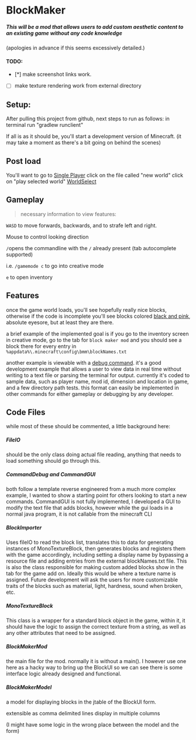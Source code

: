 # BlockMaker

##### This will be a mod that allows users to add custom aesthetic content to an existing game without any code knowledge

(apologies in advance if this seems excessively detailed.)

#### TODO: 
- [*] make screenshot links work.
- [ ] make texture rendering work from external directory

## Setup:
After pulling this project from github, next steps to run as follows:
in terminal run "gradlew runclient"

If all is as it should be, you'll start a development version of Minecraft. 
(it may take a moment as there's a bit going on behind the scenes)

## Post load
You'll want to go to [Single Player](https://github.com/LincT/JavaFinal/blob/master/screenshots/Main%20Menu.JPG)
click on the file called "new world"
click on "play selected world" [WorldSelect](https://github.com/LincT/JavaFinal/blob/master/screenshots/WorldSelect.JPG)

## Gameplay
> necessary information to view features:

`WASD` to move forwards, backwards, and to strafe left and right.

Mouse to control looking direction

`/`opens the commandline with the `/` already present (tab autocomplete supported)

i.e. `/gamemode c` to go into creative mode 

`e` to open inventory

## Features
once the game world loads, you'll see hopefully really nice blocks, otherwise if the code is incomplete you'll
see blocks colored [black and pink](https://github.com/LincT/JavaFinal/blob/master/screenshots/MissingTexture.JPG), absolute eyesore, but at least they are there.

a brief example of the implemented goal is if you go to the inventory screen in creative mode, 
go to the tab for `block maker mod` and you should see a block there for every entry in 
`%appdata%\.minecraft\config\bmm\blockNames.txt`

another example is viewable with a [debug command](https://github.com/LincT/JavaFinal/blob/master/screenshots/CLIOutput.JPG). 
it's a good development example that allows a user to view data in 
real time without writing to a text file or parsing the terminal for output. 
currently it's coded to sample data, such as player name, mod id, dimension and location in game, and a few directory
path tests. this format can easily be implemented in other commands for either gameplay or debugging by any developer.

## Code Files

while most of these should be commented, a little background here:

##### FileIO 

should be the only class doing actual file reading, anything that needs to load something should go through this.

##### CommandDebug and CommandGUI

both follow a template reverse engineered from a much more complex example, I wanted to show a starting point for 
others looking to start a new commands. CommandGUI is not fully implemented, I developed a GUI to modify the text file
that adds blocks, however while the gui loads in a normal java program, it is not callable from the minecraft CLI

##### BlockImporter

Uses fileIO to read the block list, translates this to data for generating instances of MonoTextureBlock,
then generates blocks and registers them with the game accordingly, including setting a display name by bypassing a 
resource file and adding entries from the external blockNames.txt file. This is also the class responsible for making
custom added blocks show in the tab for the game add on.
Ideally this would be where a texture name is assigned.
Future development will ask the users for more
customizable traits of the blocks such as material, light, hardness, sound when broken, etc.

##### MonoTextureBlock

This class is a wrapper for a standard block object in the game, within it, it should have the logic to assign the 
correct texture from a string, as well as any other attributes that need to be assigned.

##### BlockMakerMod

the main file for the mod. normally it is without a main(). I however use one here as a hacky way to bring up the 
BlockUI so we can see there is some interface logic already designed and functional.

##### BlockMakerModel

a model for displaying blocks in the jtable of the BlockUI form. 

extensible as comma delimited lines display in multiple columns

(I might have some logic in the wrong place between the model and the form)